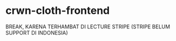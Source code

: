 # crwn-cloth-frontend

BREAK, KARENA TERHAMBAT DI LECTURE STRIPE (STRIPE BELUM SUPPORT DI INDONESIA)
